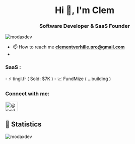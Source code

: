 <h1 align="center">Hi 👋, I'm Clem</h1>
<h3 align="center">Software Developer & SaaS Founder </h3> 
<p align="left"> <img src="https://komarev.com/ghpvc/?username=modaxdev&label=Profile%20views&color=0e75b6&style=flat" alt="modaxdev" /> </p>

- 📫 How to reach me **clementverhille.pro@gmail.com**
- 
<h3 align="left">SaaS :</h3>
- ⚡️ tingl.fr ( Sold: $7K ) 
- 📈 FundMize ( …building )

<h3 align="left">Connect with me:</h3>
<p align="left">
<a href="https://twitter.com/@modax_dev" target="blank"><img align="center" src="https://raw.githubusercontent.com/rahuldkjain/github-profile-readme-generator/master/src/images/icons/Social/twitter.svg" alt="@modax_dev" height="30" width="40" /></a>
</p>

## 📑 Statistics 
<p><img align="center" src="https://github-readme-streak-stats.herokuapp.com/?user=modaxdev&" alt="modaxdev" /></p>
